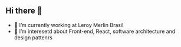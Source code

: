 ## Hi there 👋

- 🔭 I’m currently working at Leroy Merlin Brasil
- 🌱 I’m interesetd about Front-end, React, software architecture and design pattenrs


<!--
**vilevy/vilevy** is a ✨ _special_ ✨ repository because its `README.md` (this file) appears on your GitHub profile.

Here are some ideas to get you started:

- 🔭 I’m currently working on ...
- 🌱 I’m currently learning ...
- 👯 I’m looking to collaborate on ...
- 🤔 I’m looking for help with ...
- 💬 Ask me about ...
- 📫 How to reach me: ...
- 😄 Pronouns: ...
- ⚡ Fun fact: ...
-->
